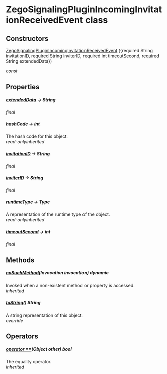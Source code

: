 


# ZegoSignalingPluginIncomingInvitationReceivedEvent class













## Constructors

[ZegoSignalingPluginIncomingInvitationReceivedEvent](../zego_uikit_prebuilt_live_audio_room/ZegoSignalingPluginIncomingInvitationReceivedEvent/ZegoSignalingPluginIncomingInvitationReceivedEvent.md) ({required String invitationID, required String inviterID, required int timeoutSecond, required String extendedData})

  _const_ 


## Properties

##### [extendedData](../zego_uikit_prebuilt_live_audio_room/ZegoSignalingPluginIncomingInvitationReceivedEvent/extendedData.md) &#8594; String



  
_<span class="feature">final</span>_



##### [hashCode](../zego_uikit_prebuilt_live_audio_room/ZegoSignalingPluginIncomingInvitationReceivedEvent/hashCode.md) &#8594; int



The hash code for this object.  
_<span class="feature">read-only</span><span class="feature">inherited</span>_



##### [invitationID](../zego_uikit_prebuilt_live_audio_room/ZegoSignalingPluginIncomingInvitationReceivedEvent/invitationID.md) &#8594; String



  
_<span class="feature">final</span>_



##### [inviterID](../zego_uikit_prebuilt_live_audio_room/ZegoSignalingPluginIncomingInvitationReceivedEvent/inviterID.md) &#8594; String



  
_<span class="feature">final</span>_



##### [runtimeType](../zego_uikit_prebuilt_live_audio_room/ZegoSignalingPluginIncomingInvitationReceivedEvent/runtimeType.md) &#8594; Type



A representation of the runtime type of the object.  
_<span class="feature">read-only</span><span class="feature">inherited</span>_



##### [timeoutSecond](../zego_uikit_prebuilt_live_audio_room/ZegoSignalingPluginIncomingInvitationReceivedEvent/timeoutSecond.md) &#8594; int



  
_<span class="feature">final</span>_





## Methods

##### [noSuchMethod](../zego_uikit_prebuilt_live_audio_room/ZegoSignalingPluginIncomingInvitationReceivedEvent/noSuchMethod.md)(Invocation invocation) dynamic



Invoked when a non-existent method or property is accessed.  
_<span class="feature">inherited</span>_



##### [toString](../zego_uikit_prebuilt_live_audio_room/ZegoSignalingPluginIncomingInvitationReceivedEvent/toString.md)() String



A string representation of this object.  
_<span class="feature">override</span>_





## Operators

##### [operator ==](../zego_uikit_prebuilt_live_audio_room/ZegoSignalingPluginIncomingInvitationReceivedEvent/operator_equals.md)(Object other) bool



The equality operator.  
_<span class="feature">inherited</span>_















